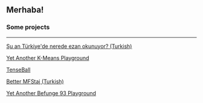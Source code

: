 ## Merhaba!

### Some projects
<hr>

<a href="https://isaidwhynot.github.io/suanneredeezanokunuyor" target="_blank">Şu an Türkiye'de nerede ezan okunuyor? (Turkish)</a>

<a href="https://isaidwhynot.github.io/k-means" target="_blank">Yet Another K-Means Playground</a>

<a href="https://isaidwhynot.github.io/tenseball" target="_blank">TenseBall</a>

<a href="https://isaidwhynot.github.io/better-mfstaj" target="_blank">Better MFStaj (Turkish)</a>

<a href="https://isaidwhynot.github.io/befunge93" target="_blank">Yet Another Befunge 93 Playground</a>
